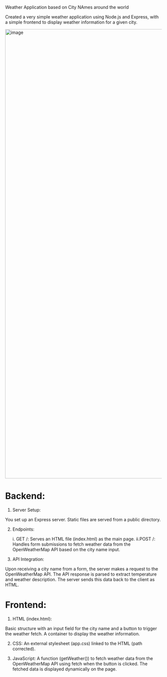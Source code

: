 Weather Application based on City NAmes around the world

Created a very simple weather application using Node.js and Express, with a simple frontend to display weather information for a given city.

<img width="1440" alt="image" src="https://github.com/arshiya19/weather_app/assets/72481315/49baad9c-4c2b-410f-a5fb-62592e88b197">


# Backend:
1. Server Setup:

You set up an Express server.
Static files are served from a public directory.

2. Endpoints:

   i. GET /: Serves an HTML file (index.html) as the main page.
  ii.POST /: Handles form submissions to fetch weather data from the OpenWeatherMap API based on the city name input.

3. API Integration:

Upon receiving a city name from a form, the server makes a request to the OpenWeatherMap API.
The API response is parsed to extract temperature and weather description.
The server sends this data back to the client as HTML.

# Frontend:
1. HTML (index.html):

Basic structure with an input field for the city name and a button to trigger the weather fetch.
A container to display the weather information.

2. CSS:
An external stylesheet (app.css) linked to the HTML (path corrected).

3. JavaScript:
A function (getWeather()) to fetch weather data from the OpenWeatherMap API using fetch when the button is clicked.
The fetched data is displayed dynamically on the page.




